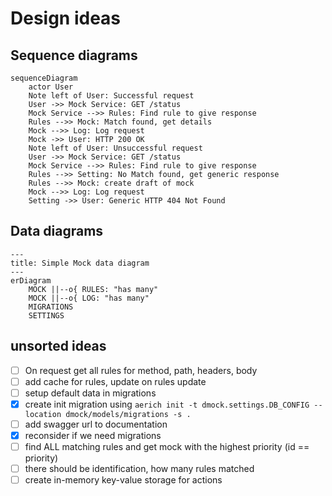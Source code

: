 # Design ideas

## Sequence diagrams

```mermaid
sequenceDiagram
    actor User
    Note left of User: Successful request
    User ->> Mock Service: GET /status
    Mock Service -->> Rules: Find rule to give response
    Rules -->> Mock: Match found, get details
    Mock -->> Log: Log request
    Mock ->> User: HTTP 200 OK
    Note left of User: Unsuccessful request
    User ->> Mock Service: GET /status
    Mock Service -->> Rules: Find rule to give response
    Rules -->> Setting: No Match found, get generic response
    Rules -->> Mock: create draft of mock
    Mock -->> Log: Log request
    Setting ->> User: Generic HTTP 404 Not Found
```

## Data diagrams

```mermaid
---
title: Simple Mock data diagram
---
erDiagram
    MOCK ||--o{ RULES: "has many"
    MOCK ||--o{ LOG: "has many"
    MIGRATIONS
    SETTINGS
```

## unsorted ideas

- [ ] On request get all rules for method, path, headers, body
- [ ] add cache for rules, update on rules update
- [ ] setup default data in migrations
- [x] create init migration using `aerich init -t dmock.settings.DB_CONFIG --location dmock/models/migrations -s .`
- [ ] add swagger url to documentation
- [x] reconsider if we need migrations
- [ ] find ALL matching rules and get mock with the highest priority (id == priority)
- [ ] there should be identification, how many rules matched
- [ ] create in-memory key-value storage for actions